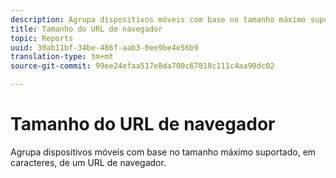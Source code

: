 ```yaml
---
description: Agrupa dispositivos móveis com base no tamanho máximo suportado, em caracteres, de um URL de navegador.
title: Tamanho do URL de navegador
topic: Reports
uuid: 30ab11bf-34be-486f-aab3-0ee9be4e56b9
translation-type: tm+mt
source-git-commit: 99ee24efaa517e8da700c67818c111c4aa90dc02

---
```



# Tamanho do URL de navegador

Agrupa dispositivos móveis com base no tamanho máximo suportado, em caracteres, de um URL de navegador.

